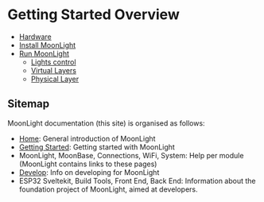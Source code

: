# Getting Started Overview

* [Hardware](https://moonmodules.org/MoonLight/gettingstarted/hardware/)
* [Install MoonLight](https://moonmodules.org/MoonLight/gettingstarted/installation/)
* [Run MoonLight](https://moonmodules.org/MoonLight/moonlight/overview/)
    * [Lights control](https://moonmodules.org/MoonLight/moonbase/module/lightsControl/)
    * [Virtual Layers](https://moonmodules.org/MoonLight/moonbase/module/virtual/)
    * [Physical Layer](https://moonmodules.org/MoonLight/moonbase/module/physical/)

## Sitemap

MoonLight documentation (this site) is organised as follows:

* [Home](https://moonmodules.org/MoonLight/): General introduction of MoonLight
* [Getting Started](https://moonmodules.org/MoonLight/gettingstarted/overview): Getting started with MoonLight
* MoonLight, MoonBase, Connections, WiFi, System: Help per module (MoonLight contains links to these pages)
* [Develop](https://moonmodules.org/MoonLight/develop/overview/): Info on developing for MoonLight
* ESP32 Sveltekit, Build Tools, Front End, Back End: Information about the foundation project of MoonLight, aimed at developers.